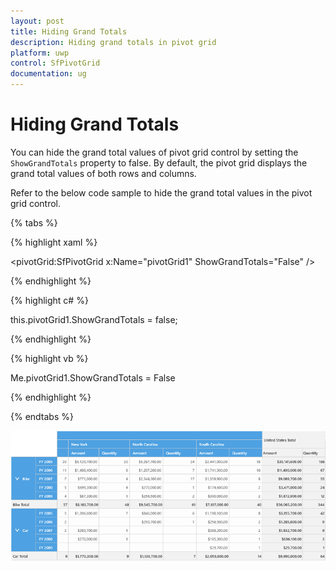 ```yaml
---
layout: post
title: Hiding Grand Totals
description: Hiding grand totals in pivot grid
platform: uwp
control: SfPivotGrid
documentation: ug
---
```


# Hiding Grand Totals

You can hide the grand total values of pivot grid control by setting the `ShowGrandTotals` property to false. By default, the pivot grid displays the grand total values of both rows and columns.

Refer to the below code sample to hide the grand total values in the pivot grid control.

{% tabs %}

{% highlight xaml %}

<pivotGrid:SfPivotGrid x:Name="pivotGrid1" ShowGrandTotals="False" />

{% endhighlight %}

{% highlight c# %}

this.pivotGrid1.ShowGrandTotals = false;

{% endhighlight %}

{% highlight vb %}

Me.pivotGrid1.ShowGrandTotals = False

{% endhighlight %}

{% endtabs %}

![Pivot grid without grand totals](Hiding-Grand-Totals_images/HidingGrandTotals.png)